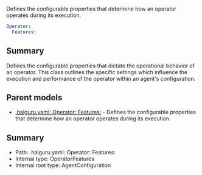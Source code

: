 <!--
title: Features
description: Defines the configurable properties that determine how an operator operates during its execution.
version: 1.0.0+62a79eb7c455dc244ea9db083fc0bfdac5d67dd0
generated: true
date: 2025-03-29T15:01:06Z
node: This file is generated by the command-line program: `halguru manual --generate-docs`
-->


Defines the configurable properties that determine how an operator operates during its execution.

```yaml
Operator:
  Features:
```

## Summary

Defines the configurable properties that dictate the operational behavior of an operator.
This class outlines the specific settings which influence the execution and performance
of the operator within an agent's configuration.

## Parent models

* [.halguru.yaml: Operator: Features:]((halguru)-operator-features.md) - Defines the configurable properties that determine how an operator operates during its execution.

## Summary

* Path: .halguru.yaml: Operator: Features:
* Internal type: OperatorFeatures
* Internal root type: AgentConfiguration
